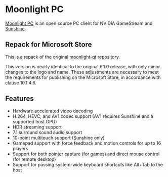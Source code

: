 # Moonlight PC

[Moonlight PC](https://moonlight-stream.org) is an open source PC client for NVIDIA GameStream and [Sunshine](https://github.com/LizardByte/Sunshine).

## Repack for Microsoft Store

This is a repack of the original [moonlight-qt](https://github.com/moonlight-stream/moonlight-qt) repository.

This version is nearly identical to the original 6.1.0 release, with only minor changes to the logo and name. These adjustments are necessary to meet the requirements for publishing on the Microsoft Store, in accordance with clause 10.1.4.6.

## Features
 - Hardware accelerated video decoding
 - H.264, HEVC, and AV1 codec support (AV1 requires Sunshine and a supported host GPU)
 - HDR streaming support
 - 7.1 surround sound audio support
 - 10-point multitouch support (Sunshine only)
 - Gamepad support with force feedback and motion controls for up to 16 players
 - Support for both pointer capture (for games) and direct mouse control (for remote desktop)
 - Support for passing system-wide keyboard shortcuts like Alt+Tab to the host
